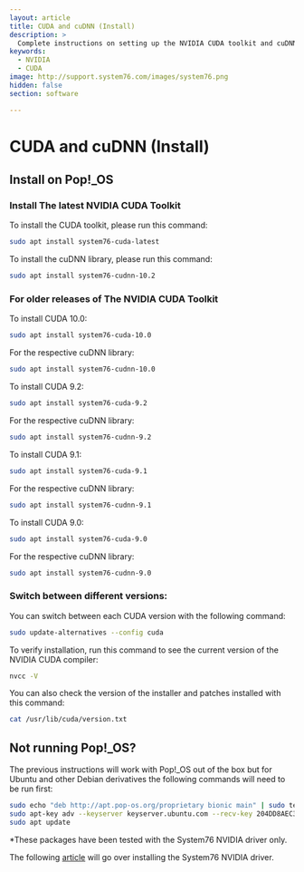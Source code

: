 ```yaml
---
layout: article
title: CUDA and cuDNN (Install)
description: >
  Complete instructions on setting up the NVIDIA CUDA toolkit and cuDNN libraries
keywords:
  - NVIDIA
  - CUDA
image: http://support.system76.com/images/system76.png
hidden: false
section: software

---
```


# CUDA and cuDNN (Install)

## Install on Pop!_OS

### Install The latest NVIDIA CUDA Toolkit

To install the CUDA toolkit, please run this command:

```bash
sudo apt install system76-cuda-latest
```

To install the cuDNN library, please run this command:

```bash
sudo apt install system76-cudnn-10.2
```

### For older releases of The NVIDIA CUDA Toolkit

To install CUDA 10.0:

```bash
sudo apt install system76-cuda-10.0
```

For the respective cuDNN library:

```bash
sudo apt install system76-cudnn-10.0
```

To install CUDA 9.2:

```bash
sudo apt install system76-cuda-9.2
```

For the respective cuDNN library:

```bash
sudo apt install system76-cudnn-9.2
```

To install CUDA 9.1:

```bash
sudo apt install system76-cuda-9.1
```

For the respective cuDNN library:

```bash
sudo apt install system76-cudnn-9.1
```

To install CUDA 9.0:

```bash
sudo apt install system76-cuda-9.0
```

For the respective cuDNN library:

```bash
sudo apt install system76-cudnn-9.0
```

### Switch between different versions:

You can switch between each CUDA version with the following command:

```bash
sudo update-alternatives --config cuda
```

To verify installation, run this command to see the current version of the NVIDIA CUDA compiler:

```bash
nvcc -V
```

You can also check the version of the installer and patches installed with this command:

```bash
cat /usr/lib/cuda/version.txt
```

## Not running Pop!_OS?

The previous instructions will work with Pop!_OS out of the box but for Ubuntu and other Debian derivatives the following commands will need to be run first:

```bash
sudo echo "deb http://apt.pop-os.org/proprietary bionic main" | sudo tee -a /etc/apt/sources.list.d/pop-proprietary.list
sudo apt-key adv --keyserver keyserver.ubuntu.com --recv-key 204DD8AEC33A7AFF
sudo apt update
```

*These packages have been tested with the System76 NVIDIA driver only.

The following [article](https://support.system76.com/articles/system76-driver/) will go over installing the System76 NVIDIA driver.
